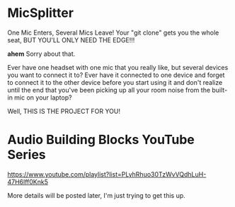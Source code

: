 # MicSplitter
One Mic Enters, Several Mics Leave! Your "git clone" gets you the whole seat, BUT YOU'LL ONLY NEED THE EDGE!!!

**ahem**  Sorry about that.

Ever have one headset with one mic that you really like, but several devices you want to connect it to?
Ever have it connected to one device and forget to connect it to the other device before you start
using it and don't realize until the end that you've been picking up all your room noise from the
built-in mic on your laptop?

Well, THIS IS THE PROJECT FOR YOU!

# Audio Building Blocks YouTube Series
https://www.youtube.com/playlist?list=PLyhRhuo30TzWvVQdhLuH-47H6lff0Knk5

More details will be posted later, I'm just trying to get this up.
